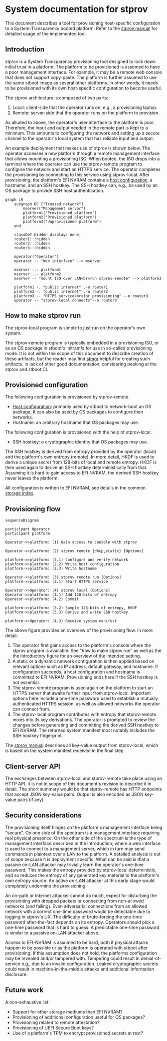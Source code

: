 # System documentation for stprov

This document describes a tool for provisioning host-specific configuration to a
System-Transparency booted platform.  Refer to the [stprov
manual](./stprov-manual) for detailed usage of the implemented tool.

## Introduction

stprov is a System Transparency provisioning tool designed to lock down initial
trust in a platform.  The platform to be provisioned is assumed to have a poor
management interface.  For example, it may be a remote web console that does not
support copy-paste.  The platform is further assumed to use the same stboot
image as several other platforms.  In other words, it needs to be provisioned
with its own host-specific configuration to become useful.

The stprov architecture is composed of two parts:

  1. Local: client-side that the operator runs on, e.g., a provisioning laptop.
  2. Remote: server-side that the operator runs on the platform to provision.

As alluded to above, the operator's user interface to the platform is poor.
Therefore, the input and output needed in the remote part is kept to a minimum.
This amounts to configuring the network and setting up a secure channel to the
operator's local system that has reliable input and output.

An example deployment that makes use of stprov is shown below.  The operator
accesses a new platform through a remote management interface that allows
mounting a provisioning ISO.  When booted, the ISO drops into a terminal where
the operator can use the stprov-remote program to configure the network and
start an HTTPS service.  The operator completes the provisioning by connecting to
this service using stprov-local.  After provisioning, the platform's EFI NVRAM
contains a [host configuration](), a hostname, and an SSH hostkey.  The SSH
hostkey can, e.g., be used by an OS package to provide SSH host authentication.

```mermaid
graph LR
    subgraph DC ["Trusted network"]
        mserver("Management server")
        platform1("Provisioned platform")
        platform2("Provisioned platform")
        platform3("Unprovisioned platform")
    end

    classDef hidden display: none;
	router1:::hidden
	router2:::hidden
	router3:::hidden

    operator("Operator")
    operator -- "Web interface" --> mserver

    mserver -.- platform1
    mserver -.- platform2
    mserver -- "mount ISO over LAN<br>run stprov-remote" --> platform3

    platform1 -. "public internet" .-o router1
    platform2 -. "public internet" .-o router2
    platform3 -- "HTTPS service<br>for provisioning" --o router3
    operator -- "stprov-local connects"--o router3
```

## How to make stprov run

The stprov-local program is simple to just run on the operator's own system.

The stprov-remote program is typically embedded in a provisioning ISO, or as an
OS package in stboot's initramfs for use in so-called provisioning mode.  It is
not within the scope of this document to describe creation of these artifacts,
but the reader may find [stmgr]() helpful for creating such artifacts.  In lack
of other good documentation, considering peeking at the stprov and stboot CI.

## Provisioned configuration

The following configuration is provisioned by stprov-remote:

  - [Host configuration](): primarily used by stboot to network-boot an OS
    package.  It can also be used by OS packages to configure their networks.
  - Hostname: an arbitrary hostname that OS packages may use.

The following configuration is provisioned with the help of stprov-local:

  - SSH hostkey: a cryptographic identity that OS packages may use.

The SSH hostkey is derived from entropy provided by the operator (local) and the
platform's own entropy (remote).  In more detail, HKDF is used to derive a
unique secret from 128-bits of local and remote entropy.  HKDF is then used
again to derive an SSH hostkey deterministically from that.  Assuming it is hard
to gain access to EFI NVRAM, the derived SSH hostkey never leaves the platform.

All configuration is written to EFI NVRAM, see details in the common [storage
index]().

## Provisioning flow
```mermaid
sequenceDiagram

participant Operator
participant platform

Operator->>platform: (1) Gain access to console with stprov

Operator->>platform: (2) stprov remote {dhcp,static} [Options]

platform->>platform: (2.1) Configure and verify network
platform->>platform: (2.2) Write host configuration
platform->>platform: (2.3) Write hostname

Operator->>platform: (3) stprov remote run [Options]
platform->>platform: (3.1) Start HTTPS service

Operator->>Operator: (4) stprov local [Options]
Operator->>platform: (4.1) Add 128-bits of entropy
Operator->>platform: (4.2) Commit

platform->>platform: (3.2) Sample 128-bits of entropy, HKDF
platform->>platform: (3.3) Derive and write SSH hostkey

platform->>Operator: (4.3) Receive system manifest
```

The above figure provides an overview of the provisioning flow.  In more detail:

  1. The operator first gains access to the platform's console where the stprov
     program is available.  See "how to make stprov run" as well as the the
     introductory figure for an overview of the intended setting.
  2. A static or a dynamic network configuration is then applied based on
     relevant options such as IP address, default gateway, and hostname.  If
     configuration succeeds, a host configuration and hostname is committed to
     EFI NVRAM.  Provisioning ends here if the SSH hostkey is not essential.
  3. The stprov-remote program is used again on the platform to start an HTTPS
     server that awaits further input from stprov-local.  Important options here
     include a one-time password used to establish a mutually authenticated
     HTTPS session, as well as allowed networks the operator can connect from.
  4. The stprov-local program contributes with entropy that stprov-remote mixes
     into its key derivations.  The operator is prompted to review the changes
     before generating and committing the derived SSH hostkey to EFI NVRAM.  The
     returned system manifest most notably includes the SSH hostkey fingerprint.

The [stprov manual](./stprov-manual) describes all key-value output from
stprov-local, which is based on the system manifest received in the final step.

## Client-server API

The exchanges between stprov-local and stprov-remote take place using an HTTP
API.  It is not in scope of this document's revision to describe it in detail.
The short summary would be that stprov-remote has HTTP endpoints that accept
JSON key-value pairs.  Output is also encoded as JSON key-value pairs (if any).

## Security considerations

The provisioning itself hinges on the platform's management interface being
"secure".  On one side of the spectrum is a management interface requiring real
physical presence.  On the other side of the spectrum is the type of management
interface described in the introduction; where a web interface is used to
connect to a management server, which in turn may send commands in plaintext
over a LAN to the platform.  A detailed analysis is out of scope because it is
deployment specific.  What can be said is that a passive on-LAN attacker may
trivially learn the operator's one-time password.  This makes the entropy
provided by stprov-local deterministic, and so reduces the entropy of any
generated key material to the platform's own entropy source.  An active on-LAN
attacker at this early stage would completely undermine the provisioning.

An on-path or Internet attacker cannot do much, expect for disturbing the
provisioning with dropped packets or connecting from non-allowed networks (and
failing).  Even adversarial connections from an allowed network with a correct
one-time password would be detectable due to logging in stprov's UX.  The
difficulty of brute-forcing the one-time password after-the-fact depends on its
entropy.  Operators should pick a one-time password that is hard to guess.  A
predictable one-time password is similar to a passive on-LAN attacker above.

Access to EFI-NVRAM is assumed to be hard, both if physical attacks happen to be
possible or as the platform is operated with stboot after provisioning.  If this
assumption does not hold, the platforms configuration may be revealed and/or
tampered with.  Tampering could result in denial-of-service e.g., due to an
invalid configuration.  Leaked cryptographic secrets could result in
machine-in-the-middle attacks and additional information disclosure.

## Future work

A non-exhaustive list:

  - Support for other storage mediums than EFI NVRAM?
  - Provisioning of additional configuration useful for OS packages?
  - Provisioning related to remote attestation?
  - Provisioning of UEFI Secure Boot keys?
  - Use of a platform's TPM to encrypt provisioned secrets at rest?
